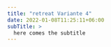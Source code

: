 ```yaml
---
title: "retreat Variante 4"
date: 2022-01-08T11:25:11+06:00
subTitle: >
  here comes the subtitle
---
```


